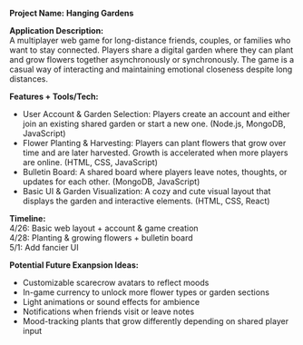 **Project Name:**   **Hanging Gardens**

**Application Description:**  
A multiplayer web game for long-distance friends, couples, or families who want to stay connected. Players share a digital garden where they can plant and grow flowers together asynchronously or synchronously. The game is a casual way of interacting and maintaining emotional closeness despite long distances.

**Features + Tools/Tech:**  
- User Account & Garden Selection: Players create an account and either join an existing shared garden or start a new one. (Node.js, MongoDB, JavaScript)
- Flower Planting & Harvesting: Players can plant flowers that grow over time and are later harvested. Growth is accelerated when more players are online. (HTML, CSS, JavaScript)
- Bulletin Board: A shared board where players leave notes, thoughts, or updates for each other. (MongoDB, JavaScript)
- Basic UI & Garden Visualization: A cozy and cute visual layout that displays the garden and interactive elements. (HTML, CSS, React)

**Timeline:**  
4/26: Basic web layout + account & game creation <br/>
4/28: Planting & growing flowers + bulletin board <br/>
5/1: Add fancier UI <br/>

**Potential Future Exanpsion Ideas:**  
- Customizable scarecrow avatars to reflect moods
- In-game currency to unlock more flower types or garden sections
- Light animations or sound effects for ambience
- Notifications when friends visit or leave notes
- Mood-tracking plants that grow differently depending on shared player input
